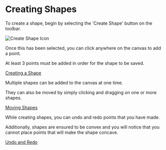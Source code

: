 # Creating Shapes

To create a shape, begin by selecting the 'Create Shape' button on the toolbar.

![Create Shape Icon](<Screenshot 2024-10-10 at 5.22.07 pm.png>)

Once this has been selected, you can click anywhere on the canvas to add a point.

At least 3 points must be added in order for the shape to be saved.

[Creating a Shape](<Screen Recording 2024-10-10 at 5.23.42 pm.mov>)

Multiple shapes can be added to the canvas at one time.

They can also be moved by simply clicking and dragging on one or more shapes.

[Moving Shapes](<Screen Recording 2024-10-10 at 5.31.14 pm.mov>)

While creating shapes, you can undo and redo points that you have made.

Additionally, shapes are ensured to be convex and you will notice that you cannot place points that will make the shape concave.

[Undo and Redo](<Screen Recording 2024-10-10 at 5.53.35 pm.mov>)